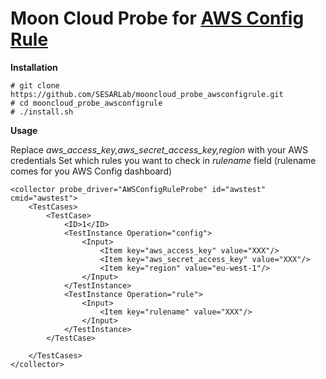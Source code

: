 **Moon Cloud Probe for [AWS Config Rule](https://github.com/awslabs/aws-config-rules)**
====================
**Installation**

    # git clone https://github.com/SESARLab/mooncloud_probe_awsconfigrule.git
    # cd mooncloud_probe_awsconfigrule
    # ./install.sh    

**Usage**

Replace _aws_access_key,aws_secret_access_key,region_ with your AWS credentials
Set which rules you want to check in _rulename_ field (rulename comes for you AWS Config dashboard)

    <collector probe_driver="AWSConfigRuleProbe" id="awstest" cmid="awstest">
        <TestCases>
            <TestCase>
                <ID>1</ID>
                <TestInstance Operation="config">
                    <Input>
                        <Item key="aws_access_key" value="XXX"/>
                        <Item key="aws_secret_access_key" value="XXX"/>
                        <Item key="region" value="eu-west-1"/>
                    </Input>
                </TestInstance>
                <TestInstance Operation="rule">
                    <Input>
                        <Item key="rulename" value="XXX"/>
                    </Input>
                </TestInstance>
            </TestCase>
    
        </TestCases>
    </collector>